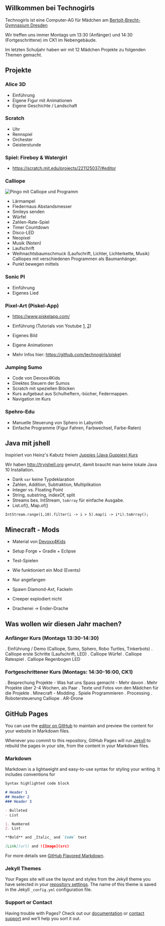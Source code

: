 ## Willkommen bei Technogirls

Technogirls ist eine Computer-AG für Mädchen am [Bertolt-Brecht-Gymnasium Dresden](https://bebe-dresden.de/)

Wir treffen uns immer Montags um 13:30 (Anfänger) und 14:30 (Fortgeschrittene) im CK1 im Nebengebäude.

Im letzten Schuljahr haben wir mit 12 Mädchen Projekte zu folgenden Themen gemacht.

## Projekte

### Alice 3D

* Einführung
* Eigene Figur mit Animationen
* Eigene Geschichte / Landschaft

### Scratch

* Uhr
* Rennspiel
* Orchester
* Geisterstunde


### Spiel: Fireboy & Watergirl

* https://scratch.mit.edu/projects/221125037/#editor

### Calliope

![Pingo mit Calliope und Programm](https://betterplace-assets.betterplace.org/uploads/project/profile_picture/000/059/623/fill_730x380_bp1514561376_Teddy.jpg)

* Lärmampel
* Fledermaus Abstandsmesser
* Smileys senden
* Würfel
* Zahlen-Rate-Spiel
* Timer Countdown
* Disco-LED
* Neopixel
* Musik (Noten)
* Laufschrift
* Weihnachtsbaumschmuck (Laufschrift, Lichter, Lichterkette, Musik) Calliopes mit verschiedenen Programmen als Baumanhänger.
* Punkt bewegen mittels

### Sonic PI

* Einführung
* Eigenes Lied


### Pixel-Art (Piskel-App)

* https://www.piskelapp.com/
* Einführung (Tutorials von Youtube [1](https://www.youtube.com/watch?v=lJN2C7-dyxE), [2](https://youtu.be/YClG-LR0f_U?t=33s))
* Eigenes Bild
* Eigene Animationen

* Mehr Infos hier: https://github.com/technogirls/piskel

### Jumping Sumo

* Code von Devoxx4Kids
* Direktes Steuern der Sumos
* Scratch mit speziellen Blöcken
* Kurs aufgebaut aus Schulheftern,-bücher, Federmappen.
* Navigation im Kurs

### Spehro-Edu

* Manuelle Steuerung von Sphero in Labyrinth
* Einfache Programme (Figur Fahren, Farbwechsel, Farbe-Raten)


## Java mit jshell

Inspiriert von Heinz's Kabutz freiem [Juppies (Java Guppies) Kurs](https://javaspecialists.teachable.com/p/juppies)

Wir haben http://tryjshell.org genutzt, damit braucht man keine lokale Java 10 Installation.

* Dank `var` keine Typdeklaration
* Zahlen, Addition, Subtraktion, Multiplikation
* Integer vs. Floating Point
* String, substring, indexOf, split
* Streams bes. IntStream, `toArray` für einfache Ausgabe.
* List.of(), Map.of()

```
IntStream.range(1,10).filter(i -> i > 5).map(i -> i*i).toArray();
```

## Minecraft - Mods

* Material von [Devoxx4Kids](https://github.com/devoxx4kids/materials/tree/master/workshops/minecraft)
* Setup Forge + Gradle + Eclipse
* Test-Spielen
* Wie funktioniert ein Mod (Events)

* Nur angefangen
* Spawn Diamond-Axt, Fackeln
* Creeper explodiert nicht
* Drachenei -> Ender-Drache


## Was wollen wir diesen Jahr machen?

### Anfänger Kurs (Montags 13:30-14:30)

. Einführung / Demo (Calliope, Sumo, Sphero, Robo Turtles, Tinkerbots)
. Calliope erste Schritte (Laufschrift, LED)
. Calliope Würfel
. Calliope Ratespiel
. Calliope Regenbogen LED

### Fortgeschrittener Kurs (Montags: 14:30-16:00, CK1)

. Besprechung Projekte - Was hat uns Spass gemacht - Mehr davon
. Mehr Projekte über 2-4 Wochen, als Paar
. Texte und Fotos von den Mädchen für die Projekte
. Minecraft - Modding
. Spiele Programmieren
. Processing
. Robotersteuerung Calliope
. AR-Drone

## GitHub Pages

You can use the [editor on GitHub](https://github.com/technogirls/technogirls.github.io/edit/master/README.md) to maintain and preview the content for your website in Markdown files.

Whenever you commit to this repository, GitHub Pages will run [Jekyll](https://jekyllrb.com/) to rebuild the pages in your site, from the content in your Markdown files.

### Markdown

Markdown is a lightweight and easy-to-use syntax for styling your writing. It includes conventions for

```markdown
Syntax highlighted code block

# Header 1
## Header 2
### Header 3

- Bulleted
- List

1. Numbered
2. List

**Bold** and _Italic_ and `Code` text

[Link](url) and ![Image](src)
```

For more details see [GitHub Flavored Markdown](https://guides.github.com/features/mastering-markdown/).

### Jekyll Themes

Your Pages site will use the layout and styles from the Jekyll theme you have selected in your [repository settings](https://github.com/technogirls/technogirls.github.io/settings). The name of this theme is saved in the Jekyll `_config.yml` configuration file.

### Support or Contact

Having trouble with Pages? Check out our [documentation](https://help.github.com/categories/github-pages-basics/) or [contact support](https://github.com/contact) and we’ll help you sort it out.
